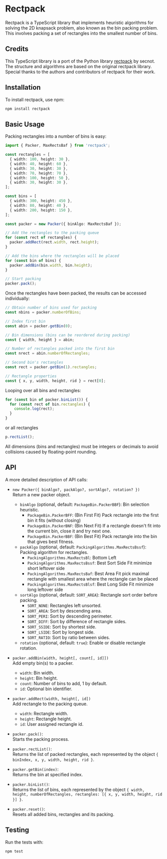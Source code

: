 # Rectpack

Rectpack is a TypeScript library that implements heuristic algorithms for solving the 2D knapsack problem, also known as the bin packing problem. This involves packing a set of rectangles into the smallest number of bins.

## Credits

This TypeScript library is a port of the Python library [rectpack](https://github.com/secnot/rectpack) by secnot. The structure and algorithms are based on the original rectpack library. Special thanks to the authors and contributors of rectpack for their work.

## Installation

To install rectpack, use npm:

```bash
npm install rectpack
```

## Basic Usage

Packing rectangles into a number of bins is easy:

```typescript
import { Packer, MaxRectsBaf } from 'rectpack';

const rectangles = [
  { width: 100, height: 30 },
  { width: 40, height: 60 },
  { width: 30, height: 30 },
  { width: 70, height: 70 },
  { width: 100, height: 50 },
  { width: 30, height: 30 },
];

const bins = [
  { width: 300, height: 450 },
  { width: 80, height: 40 },
  { width: 200, height: 150 },
];

const packer = new Packer({ binAlgo: MaxRectsBaf });

// Add the rectangles to the packing queue
for (const rect of rectangles) {
  packer.addRect(rect.width, rect.height);
}

// Add the bins where the rectangles will be placed
for (const bin of bins) {
  packer.addBin(bin.width, bin.height);
}

// Start packing
packer.pack();
```

Once the rectangles have been packed, the results can be accessed individually:

```typescript
// Obtain number of bins used for packing
const nbins = packer.numberOfBins;

// Index first bin
const abin = packer.getBin(0);

// Bin dimensions (bins can be reordered during packing)
const { width, height } = abin;

// Number of rectangles packed into the first bin
const nrect = abin.numberOfRectangles;

// Second bin's rectangles
const rect = packer.getBin(1).rectangles;

// Rectangle properties
const { x, y, width, height, rid } = rect[0];
```

Looping over all bins and rectangles:

```typescript
for (const bin of packer.binList()) {
  for (const rect of bin.rectangles) {
    console.log(rect);
  }
}
```

or all rectangles

```typescript
p.rectList();
```

All dimensions (bins and rectangles) must be integers or decimals to avoid collisions caused by floating-point rounding.

## API

A more detailed description of API calls:

- `new Packer({ binAlgo?, packAlgo?, sortAlgo?, rotation? })`  
  Return a new packer object.

  - `binAlgo` (optional, default: `PackageBin.PackerBBF`): Bin selection heuristic.
    - `PackageBin.PackerBFF`: (Bin First Fit) Pack rectangle into the first bin it fits (without closing)
    - `PackageBin.PackerBNF`: (Bin Next Fit) If a rectangle doesn't fit into the current bin,
      close it and try next one.
    - `PackageBin.PackerBBF`: (Bin Best Fit) Pack rectangle into the bin that gives best fitness.
  - `packAlgo` (optional, default: `PackingAlgorithms.MaxRectsBssf`): Packing algorithm for rectangles.
    - `PackingAlgorithms.MaxRectsBl`: Bottom Left
    - `PackingAlgorithms.MaxRectsBssf`: Best Sort Side Fit minimize short leftover side
    - `PackingAlgorithms.MaxRectsBaf`: Best Area Fit pick maximal rectangle with smallest area
      where the rectangle can be placed
    - `PackingAlgorithms.MaxRectsBlsf`: Best Long Side Fit minimize long leftover side
  - `sortAlgo` (optional, default: `SORT_AREA`): Rectangle sort order before packing.
    - `SORT_NONE`: Rectangles left unsorted.
    - `SORT_AREA`: Sort by descending area.
    - `SORT_PERI`: Sort by descending perimeter.
    - `SORT_DIFF`: Sort by difference of rectangle sides.
    - `SORT_SSIDE`: Sort by shortest side.
    - `SORT_LSIDE`: Sort by longest side.
    - `SORT_RATIO`: Sort by ratio between sides.
  - `rotation` (optional, default: `true`): Enable or disable rectangle rotation.

- `packer.addBin(width, height[, count[, id]])`  
  Add empty bin(s) to a packer.

  - `width`: Bin width.
  - `height`: Bin height.
  - `count`: Number of bins to add, 1 by default.
  - `id`: Optional bin identifier.

- `packer.addRect(width, height[, id])`  
  Add rectangle to the packing queue.

  - `width`: Rectangle width.
  - `height`: Rectangle height.
  - `id`: User assigned rectangle id.

- `packer.pack()`:  
  Starts the packing process.

- `packer.rectList()`:  
  Returns the list of packed rectangles, each represented by the object `{ binIndex, x, y, width, height, rid }`.

- `packer.getBin(index)`:  
  Returns the bin at specified index.

- `packer.binList()`:  
  Returns the list of bins, each represented by the object `{ width, height, numberOfRectangles, rectangles: [{ x, y, width, height, rid }] }`.

- `packer.reset()`:  
  Resets all added bins, rectangles and its packing.

## Testing

Run the tests with:

```bash
npm test
```
